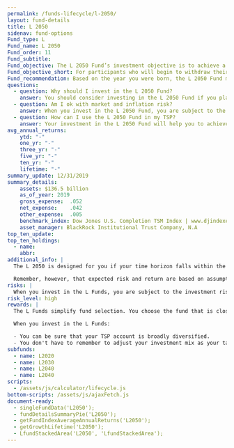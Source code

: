 ```yaml
---
permalink: /funds-lifecycle/l-2050/
layout: fund-details
title: L 2050
sidenav: fund-options
Fund_type: L
Fund_name: L 2050
Fund_order: 11
Fund_subtitle:
Fund_objective: The L 2050 Fund’s investment objective is to achieve a high level of growth with a very low emphasis on preservation of assets. The Fund's allocation in the G, F, C, S, and I Funds is adjusted quarterly. The L 2050 will roll into the L Income Fund automatically in July 2050 when its allocation becomes the same as the allocation of the L Income Fund.
Fund_objective_short: For participants who will begin to withdraw their money in 2045 or later.
Fund_recommendation: Based on the year you were born, the L 2050 Fund may be a good choice for you because you could have decades until retirement and can ride out any fluctuations in the market.
questions:
  - question: Why should I invest in the L 2050 Fund?
    answer: You should consider investing in the L 2050 Fund if you plan to withdraw money from your TSP account beginning 2045 or later.
  - question: Am I ok with market and inflation risk?
    answer: When you invest in the L 2050 Fund, you are subject to the investment risks associated with the G, F, C, S, and I funds. This means that the L 2050 Fund can have periods of gain and loss, just as the individual TSP funds do.
  - question: How can I use the L 2050 Fund in my TSP?
    answer: Your investment in the L 2050 Fund will help you to achieve the best expected return for the amount of expected risk that is appropriate for your time horizon. The L 2050 Fund makes the investing process easy for you because you do not have to figure out how to diversify your account or how and when to rebalance - it’s done for you.
avg_annual_returns:
    ytd: "-"
    one_yr: "-"
    three_yr: "-"
    five_yr: "-"
    ten_yr: "-"
    lifetime: "-"
summary_update: 12/31/2019
summary_details:
    assets: $136.5 billion
    as_of_year: 2019
    gross_expense:  .052
    net_expense:    .042
    other_expense:  .005
    benchmark_index: Dow Jones U.S. Completion TSM Index | www.djindexes.com
    asset_manager: BlackRock Institutional Trust Company, N.A
top_ten_update:
top_ten_holdings:
  - name: 
    abbr:
additional_info: |
  The L 2050 is designed for you if your time horizon falls within the 2045 or later range. The asset allocation of this fund is adjusted quarterly, moving to a more conservative mix, gradually approaching that of the L Income Fund. Between quarterly adjustments, the asset allocation of the L 2050 is maintained through daily rebalancing to the fund’s target allocation.

  Remember, however, that expected risk and return are based on assumptions about future economic conditions and investment performance. There is no guaranteed rate of return for any period, either short-term or long-term. For the fund’s historical returns, visit [Share Price History]({{ site.baseurl }}/fund-performance/share-price-history/). Past performance does not guarantee future results.
risks: |
  When you invest in the L Funds, you are subject to the investment risks associated with the G, F, C, S, and I funds. Your account is not guaranteed against loss. The L Funds can have periods of gain and loss, just as the individual TSP funds do.
risk_level: high
rewards: |
  The L Funds simplify fund selection. You choose the fund that is closest to your target date (or, if your target date falls between the target dates that are offered, you can split your account between the two target date funds closest to your time horizon).

  When you invest in the L Funds:

  - You can be sure that your TSP account is broadly diversified.
  - You don't have to remember to adjust your investment mix as your target date approaches - it's done for you.
subfunds:
  - name: L2020
  - name: L2030
  - name: L2040
  - name: L2040
scripts:
  - /assets/js/calculator/lifecycle.js
bottom-scripts: /assets/js/ajaxFetch.js
document-ready:
  - singleFundData('L2050');
  - fundDetailsSummaryPie('L2050');
  - getFundIndexAverageAnnualReturns('L2050');
  - getGrowthLifetime('L2050');
  - LfundStackedArea('L2050', 'LfundStackedArea');
---
```

